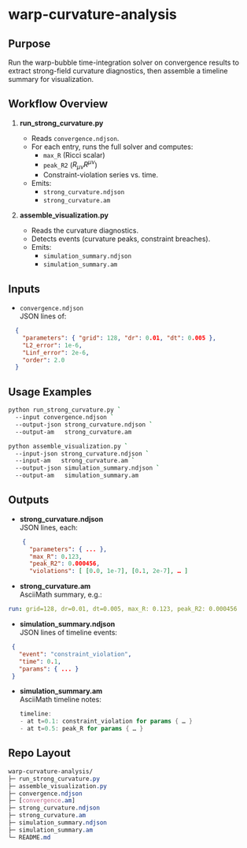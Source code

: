 # warp-curvature-analysis

## Purpose
Run the warp-bubble time-integration solver on convergence results to extract strong-field curvature diagnostics, then assemble a timeline summary for visualization.

## Workflow Overview
1. **run_strong_curvature.py**  
   - Reads `convergence.ndjson`.
   - For each entry, runs the full solver and computes:
     - `max_R` (Ricci scalar)
     - `peak_R2` ($R_{μν}R^{μν}$)
     - Constraint-violation series vs. time.
   - Emits:
     - `strong_curvature.ndjson`
     - `strong_curvature.am`

2. **assemble_visualization.py**  
   - Reads the curvature diagnostics.
   - Detects events (curvature peaks, constraint breaches).
   - Emits:
     - `simulation_summary.ndjson`
     - `simulation_summary.am`

## Inputs
- `convergence.ndjson`  
  JSON lines of:
```json
  {
    "parameters": { "grid": 128, "dr": 0.01, "dt": 0.005 },
    "L2_error": 1e-6,
    "Linf_error": 2e-6,
    "order": 2.0
  }
```

## Usage Examples

```bash
python run_strong_curvature.py `
  --input convergence.ndjson `
  --output-json strong_curvature.ndjson `
  --output-am   strong_curvature.am

python assemble_visualization.py `
  --input-json strong_curvature.ndjson `
  --input-am   strong_curvature.am `
  --output-json simulation_summary.ndjson `
  --output-am   simulation_summary.am
```

## Outputs

-   **strong\_curvature.ndjson**  
    JSON lines, each:
    
```json
    {
      "parameters": { ... },
      "max_R": 0.123,
      "peak_R2": 0.000456,
      "violations": [ [0.0, 1e-7], [0.1, 2e-7], … ]
```
    
-   **strong\_curvature.am**  
    AsciiMath summary, e.g.:
    
```yaml
run: grid=128, dr=0.01, dt=0.005, max_R: 0.123, peak_R2: 0.000456
```
    
-   **simulation\_summary.ndjson**  
    JSON lines of timeline events:
    
```json
 {
   "event": "constraint_violation",
   "time": 0.1,
   "params": { ... }
 }
```
    
-   **simulation\_summary.am**  
    AsciiMath timeline notes:
    
    ```csharp
    timeline:
    - at t=0.1: constraint_violation for params { … }
    - at t=0.5: peak_R for params { … }
    ```
    

## Repo Layout

```css
warp-curvature-analysis/
├─ run_strong_curvature.py
├─ assemble_visualization.py
├─ convergence.ndjson
├─ [convergence.am]
├─ strong_curvature.ndjson
├─ strong_curvature.am
├─ simulation_summary.ndjson
├─ simulation_summary.am
└─ README.md

